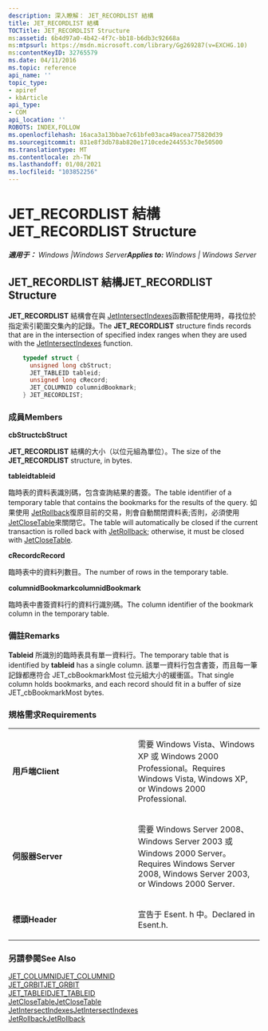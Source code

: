 ```yaml
---
description: 深入瞭解： JET_RECORDLIST 結構
title: JET_RECORDLIST 結構
TOCTitle: JET_RECORDLIST Structure
ms:assetid: 6b4d97a0-4b42-4f7c-bb18-b6db3c92668a
ms:mtpsurl: https://msdn.microsoft.com/library/Gg269287(v=EXCHG.10)
ms:contentKeyID: 32765579
ms.date: 04/11/2016
ms.topic: reference
api_name: ''
topic_type:
- apiref
- kbArticle
api_type:
- COM
api_location: ''
ROBOTS: INDEX,FOLLOW
ms.openlocfilehash: 16aca3a13bbae7c61bfe03aca49acea775820d39
ms.sourcegitcommit: 831e8f3db78ab820e1710cede244553c70e50500
ms.translationtype: MT
ms.contentlocale: zh-TW
ms.lasthandoff: 01/08/2021
ms.locfileid: "103852256"
---
```

# <a name="jet_recordlist-structure"></a><span data-ttu-id="f9e69-103">JET_RECORDLIST 結構</span><span class="sxs-lookup"><span data-stu-id="f9e69-103">JET_RECORDLIST Structure</span></span>


<span data-ttu-id="f9e69-104">_**適用于：** Windows |Windows Server_</span><span class="sxs-lookup"><span data-stu-id="f9e69-104">_**Applies to:** Windows | Windows Server_</span></span>

## <a name="jet_recordlist-structure"></a><span data-ttu-id="f9e69-105">JET_RECORDLIST 結構</span><span class="sxs-lookup"><span data-stu-id="f9e69-105">JET_RECORDLIST Structure</span></span>

<span data-ttu-id="f9e69-106">**JET_RECORDLIST** 結構會在與 [JetIntersectIndexes](./jetintersectindexes-function.md)函數搭配使用時，尋找位於指定索引範圍交集內的記錄。</span><span class="sxs-lookup"><span data-stu-id="f9e69-106">The **JET_RECORDLIST** structure finds records that are in the intersection of specified index ranges when they are used with the [JetIntersectIndexes](./jetintersectindexes-function.md) function.</span></span>

```cpp
    typedef struct {
      unsigned long cbStruct;
      JET_TABLEID tableid;
      unsigned long cRecord;
      JET_COLUMNID columnidBookmark;
    } JET_RECORDLIST;
```

### <a name="members"></a><span data-ttu-id="f9e69-107">成員</span><span class="sxs-lookup"><span data-stu-id="f9e69-107">Members</span></span>

<span data-ttu-id="f9e69-108">**cbStruct**</span><span class="sxs-lookup"><span data-stu-id="f9e69-108">**cbStruct**</span></span>

<span data-ttu-id="f9e69-109">**JET_RECORDLIST** 結構的大小（以位元組為單位）。</span><span class="sxs-lookup"><span data-stu-id="f9e69-109">The size of the **JET_RECORDLIST** structure, in bytes.</span></span>

<span data-ttu-id="f9e69-110">**tableid**</span><span class="sxs-lookup"><span data-stu-id="f9e69-110">**tableid**</span></span>

<span data-ttu-id="f9e69-111">臨時表的資料表識別碼，包含查詢結果的書簽。</span><span class="sxs-lookup"><span data-stu-id="f9e69-111">The table identifier of a temporary table that contains the bookmarks for the results of the query.</span></span> <span data-ttu-id="f9e69-112">如果使用 [JetRollback](./jetrollback-function.md)復原目前的交易，則會自動關閉資料表;否則，必須使用 [JetCloseTable](./jetclosetable-function.md)來關閉它。</span><span class="sxs-lookup"><span data-stu-id="f9e69-112">The table will automatically be closed if the current transaction is rolled back with [JetRollback](./jetrollback-function.md); otherwise, it must be closed with [JetCloseTable](./jetclosetable-function.md).</span></span>

<span data-ttu-id="f9e69-113">**cRecord**</span><span class="sxs-lookup"><span data-stu-id="f9e69-113">**cRecord**</span></span>

<span data-ttu-id="f9e69-114">臨時表中的資料列數目。</span><span class="sxs-lookup"><span data-stu-id="f9e69-114">The number of rows in the temporary table.</span></span>

<span data-ttu-id="f9e69-115">**columnidBookmark**</span><span class="sxs-lookup"><span data-stu-id="f9e69-115">**columnidBookmark**</span></span>

<span data-ttu-id="f9e69-116">臨時表中書簽資料行的資料行識別碼。</span><span class="sxs-lookup"><span data-stu-id="f9e69-116">The column identifier of the bookmark column in the temporary table.</span></span>

### <a name="remarks"></a><span data-ttu-id="f9e69-117">備註</span><span class="sxs-lookup"><span data-stu-id="f9e69-117">Remarks</span></span>

<span data-ttu-id="f9e69-118">**Tableid** 所識別的臨時表具有單一資料行。</span><span class="sxs-lookup"><span data-stu-id="f9e69-118">The temporary table that is identified by **tableid** has a single column.</span></span> <span data-ttu-id="f9e69-119">該單一資料行包含書簽，而且每一筆記錄都應符合 JET_cbBookmarkMost 位元組大小的緩衝區。</span><span class="sxs-lookup"><span data-stu-id="f9e69-119">That single column holds bookmarks, and each record should fit in a buffer of size JET_cbBookmarkMost bytes.</span></span>

### <a name="requirements"></a><span data-ttu-id="f9e69-120">規格需求</span><span class="sxs-lookup"><span data-stu-id="f9e69-120">Requirements</span></span>

<table>
<colgroup>
<col style="width: 50%" />
<col style="width: 50%" />
</colgroup>
<tbody>
<tr class="odd">
<td><p><span data-ttu-id="f9e69-121"><strong>用戶端</strong></span><span class="sxs-lookup"><span data-stu-id="f9e69-121"><strong>Client</strong></span></span></p></td>
<td><p><span data-ttu-id="f9e69-122">需要 Windows Vista、Windows XP 或 Windows 2000 Professional。</span><span class="sxs-lookup"><span data-stu-id="f9e69-122">Requires Windows Vista, Windows XP, or Windows 2000 Professional.</span></span></p></td>
</tr>
<tr class="even">
<td><p><span data-ttu-id="f9e69-123"><strong>伺服器</strong></span><span class="sxs-lookup"><span data-stu-id="f9e69-123"><strong>Server</strong></span></span></p></td>
<td><p><span data-ttu-id="f9e69-124">需要 Windows Server 2008、Windows Server 2003 或 Windows 2000 Server。</span><span class="sxs-lookup"><span data-stu-id="f9e69-124">Requires Windows Server 2008, Windows Server 2003, or Windows 2000 Server.</span></span></p></td>
</tr>
<tr class="odd">
<td><p><span data-ttu-id="f9e69-125"><strong>標頭</strong></span><span class="sxs-lookup"><span data-stu-id="f9e69-125"><strong>Header</strong></span></span></p></td>
<td><p><span data-ttu-id="f9e69-126">宣告于 Esent. h 中。</span><span class="sxs-lookup"><span data-stu-id="f9e69-126">Declared in Esent.h.</span></span></p></td>
</tr>
</tbody>
</table>


### <a name="see-also"></a><span data-ttu-id="f9e69-127">另請參閱</span><span class="sxs-lookup"><span data-stu-id="f9e69-127">See Also</span></span>

[<span data-ttu-id="f9e69-128">JET_COLUMNID</span><span class="sxs-lookup"><span data-stu-id="f9e69-128">JET_COLUMNID</span></span>](./jet-columnid.md)  
[<span data-ttu-id="f9e69-129">JET_GRBIT</span><span class="sxs-lookup"><span data-stu-id="f9e69-129">JET_GRBIT</span></span>](./jet-grbit.md)  
[<span data-ttu-id="f9e69-130">JET_TABLEID</span><span class="sxs-lookup"><span data-stu-id="f9e69-130">JET_TABLEID</span></span>](./jet-tableid.md)  
[<span data-ttu-id="f9e69-131">JetCloseTable</span><span class="sxs-lookup"><span data-stu-id="f9e69-131">JetCloseTable</span></span>](./jetclosetable-function.md)  
[<span data-ttu-id="f9e69-132">JetIntersectIndexes</span><span class="sxs-lookup"><span data-stu-id="f9e69-132">JetIntersectIndexes</span></span>](./jetintersectindexes-function.md)  
[<span data-ttu-id="f9e69-133">JetRollback</span><span class="sxs-lookup"><span data-stu-id="f9e69-133">JetRollback</span></span>](./jetrollback-function.md)
